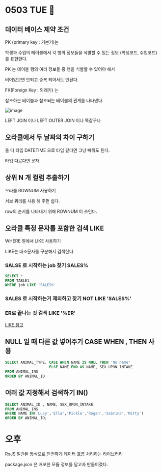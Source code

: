 # 0503 TUE 🥋


## 데이터 베이스 제약 조건 

PK (primary key : 기본키)는 

학생과 수업의 테이블에서 각 행의 정보들을 식별할 수 있는 정보 
(학생코드, 수업코드)를 표현한다. 

PK 는 테이블 행의 여러 정보들 중 행을 식별할 수 있어야 해서 

비어있으면 안되고 중복 되어서도 안된다.

FK(Foreign Key : 외래키) 는 

참조하는 테이블과 참조되는 테이블의 관계를 나타낸다. 

![image](https://user-images.githubusercontent.com/64348346/166490561-9ef09663-02ed-483c-9a5d-d204e54cff4b.png)


LEFT JOIN 이나 LEFT OUTER JOIN 이나 똑같구나 


## 오라클에서 두 날짜의 차이 구하기 
둘 다 타입 DATETIME 으로 타입 같다면 그냥 빼줘도 된다. 

타입 다르다면 문자


## 상위 N 개 컬럼 추출하기 
오라클 ROWNUM 사용하기 

서브 쿼리를 사용 해 주면 쉽다. 

row의 순서를 나타내기 위해 ROWNUM 이 쓰인다. 

## 오라클 특정 문자를 포함한 검색 LIKE

WHERE 절에서 LIKE 사용하기 

LIKE는 대소문자를 구분해서 검색한다. 

### SALSE 로 시작하는 job 찾기 SALES%
```SQL
SELECT * 
FROM TABLE1
WHERE job LIKE 'SALES%' 
```

### SALES 로 시작하는거 제외하고 찾기 NOT LIKE 'SALES%'

### ER로 끝나는 것 검색 LIKE '%ER'

[LIKE 참고](https://gent.tistory.com/401)

## NULL 일 때 다른 값 넣어주기 CASE WHEN , THEN 사용 
```SQL
SELECT ANIMAL_TYPE, CASE WHEN NAME IS NULL THEN 'No name' 
                    ELSE NAME END AS NAME, SEX_UPON_INTAKE
FROM ANIMAL_INS
ORDER BY ANIMAL_ID
```

## 여러 값 지정해서 검색하기 IN()
```SQL
SELECT ANIMAL_ID , NAME, SEX_UPON_INTAKE
FROM ANIMAL_INS 
WHERE NAME IN('Lucy','Ella','Pickle','Rogan','Sabrina','Mitty') 
ORDER BY ANIMAL_ID;
```

# 오후 

RxJS 일관된 방식으로 안전하게 데이터 흐름 처리하는 라이브러리 

package.json 은 배포한 모듈 정보를 담고자 만들어졌다. 
